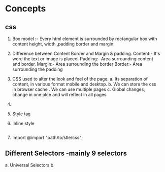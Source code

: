 # Concepts

## css
1. Box model :- Every html element is surrounded by rectangular box with content height, width ,padding border and margin.

2. Difference between Content Border and Margin & padding.
   Content:- It's were the text or image is placed.
   Padding:- Area surrounding content and border.
   Margin:- Area surrounding the border
   Border:- Area surrounding the padding
3. CSS used to alter the look and feel of the page. 
  a. Its separation of content,  in various format mobile and desktop.
  b. We can store the css in browser cache . We can use multiple pages
  c. Global changes, change in one plce and will reflect in all pages

4. <link rel="stylesheet" type="text/css" href="mystyle.css">
5. Style tag <style type="text/css">  </style>
6. Inline style <h2 style="color:red;width:100px"></h2>
7. Import @import "path/to/stle/css";

## Different Selectors -mainly 9 selectors
a. Universal Selectors
b. 